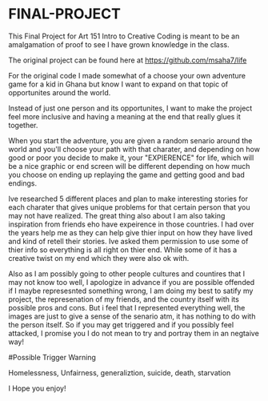 # FINAL-PROJECT
This Final Project for Art 151 Intro to Creative Coding is meant to be an amalgamation of proof to see I have grown knowledge in the class.

The original project can be found here at https://github.com/msaha7/life

For the original code I made somewhat of a choose your own adventure game for a kid in Ghana but know I want to expand on that topic of opportunites around the world.

Instead of just one person and its opportunites, I want to make the project feel more inclusive and having a meaning at the end that really glues it together.

When you start the adventure, you are given a random senario around the world and you'll choose your path with that charater, and depending on how good or poor you decide to make it, your "EXPIERENCE" for life, which will be a nice graphic or end screen will be different depending on how much you choose on ending up replaying the game and getting good and bad endings.

Ive researched 5 different places and plan to make interesting stories for each charater that gives unique problems for that certain person that you may not have realized. The great thing also about I am also taking inspiration from friends eho have expeirence in those countries. I had over the years help me as they can help give thier input on how they have lived and kind of retell their stories. Ive asked them permission to use some of thier info so everything is all right on thier end. While some of it has a creative twist on my end which they were also ok with. 

Also as I am possibly going to other people cultures and countires that I may not know too well, I apologize in advance if you are possible offended if I maybe represesnted something wrong, I am doing my best to satify my project, the represenation of my friends, and the country itself with its possible pros and cons. But i feel that I represented everything well, the images are just to give a sense of the senario atm, it has nothing to do with the person itself. So if you may get triggered and if you possibly feel attacked, I promise you I do not mean to try and portray them in an negtaive way! 

#Possible Trigger Warning 

Homelessness, Unfairness, generaliztion, suicide, death, starvation

I Hope you enjoy!


